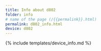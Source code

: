 ```yaml
---
title: Info about d802
folder: info
# name of the page (/{{permalink}}.html)
permalink: d802_info.html
device: d802
---
```

{% include templates/device_info.md %}
